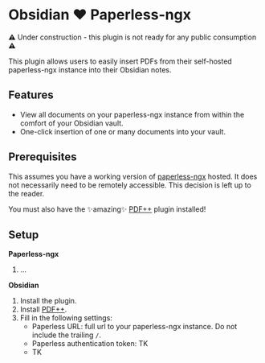 # Obsidian ❤️ Paperless-ngx

⚠️ Under construction - this plugin is not ready for any public consumption ⚠️

This plugin allows users to easily insert PDFs from their self-hosted paperless-ngx instance into their Obsidian notes.

## Features

- View all documents on your paperless-ngx instance from within the comfort of your Obsidian vault.
- One-click insertion of one or many documents into your vault.

## Prerequisites 
This assumes you have a working version of [paperless-ngx](https://github.com/paperless-ngx/paperless-ngx) hosted. It does not necessarily need to be remotely accessible. This decision is left up to the reader. 

You must also have the ✨amazing✨ [PDF++](https://github.com/RyotaUshio/obsidian-pdf-plus) plugin installed!

## Setup

**Paperless-ngx**

1. ...

**Obsidian**

1. Install the plugin.
1. Install [PDF++](https://github.com/RyotaUshio/obsidian-pdf-plus).
1. Fill in the following settings:
    - Paperless URL: full url to your paperless-ngx instance. Do not include the trailing `/`.
    - Paperless authentication token: TK
    - TK
